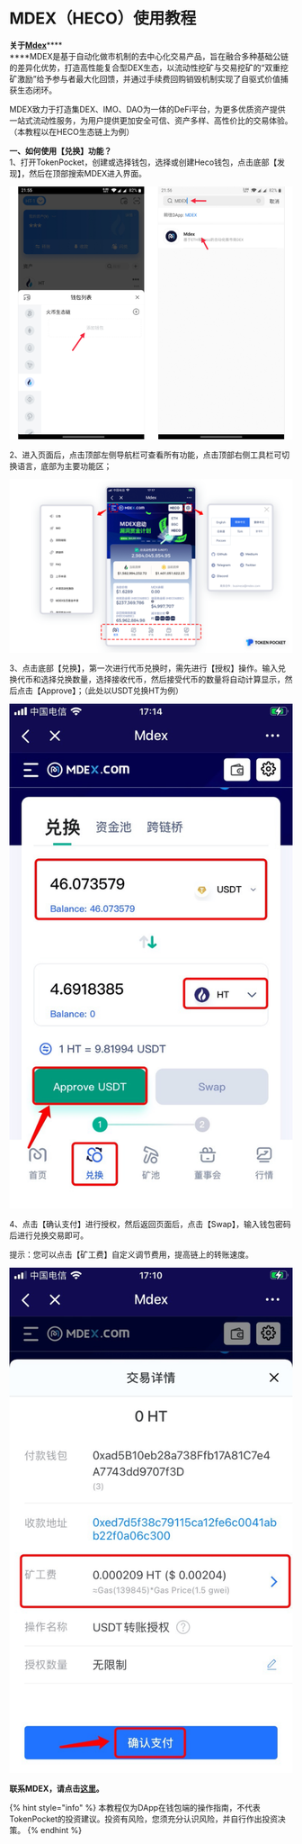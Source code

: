 # MDEX（HECO）使用教程

**关于**[**Mdex**](https://mdex.com/#/)****\
****MDEX是基于自动化做市机制的去中心化交易产品，旨在融合多种基础公链的差异化优势，打造高性能复合型DEX生态，以流动性挖矿与交易挖矿的“双重挖矿激励”给予参与者最大化回馈，并通过手续费回购销毁机制实现了自驱式价值捕获生态闭环。

MDEX致力于打造集DEX、IMO、DAO为一体的DeFi平台，为更多优质资产提供一站式流动性服务，为用户提供更加安全可信、资产多样、高性价比的交易体验。（本教程以在HECO生态链上为例）

**一、如何使用【兑换】功能？**\
1、打开TokenPocket，创建或选择钱包，选择或创建Heco钱包，点击底部【发现】，然后在顶部搜索MDEX进入界面。

![](<../.gitbook/assets/5 (3).png>)

2、进入页面后，点击顶部左侧导航栏可查看所有功能，点击顶部右侧工具栏可切换语言，底部为主要功能区；

![](../.gitbook/assets/mdex.png)



3、点击底部【兑换】，第一次进行代币兑换时，需先进行【授权】操作。输入兑换代币和选择兑换数量，选择接收代币，然后接受代币的数量将自动计算显示，然后点击【Approve】；（此处以USDT兑换HT为例）

![](../.gitbook/assets/mdex1.jpg)

4、点击【确认支付】进行授权，然后返回页面后，点击【Swap】，输入钱包密码后进行兑换交易即可。

提示：您可以点击【矿工费】自定义调节费用，提高链上的转账速度。

![](../.gitbook/assets/mdex2.jpg)

**联系MDEX，请点击**[**这里**](https://t.me/MixDex)**。**

{% hint style="info" %}
本教程仅为DApp在钱包端的操作指南，不代表TokenPocket的投资建议。投资有风险，您须充分认识风险，并自行作出投资决策。
{% endhint %}

